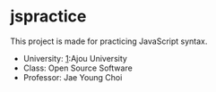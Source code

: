 # jspractice

This project is made for practicing JavaScript syntax.

- University: [1]:Ajou University
- Class: Open Source Software
- Professor: Jae Young Choi

[1]: www.ajou.ac.kr

